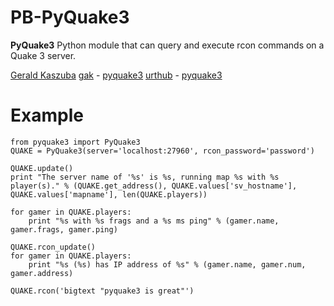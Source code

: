 # PB-PyQuake3
**PyQuake3** Python module that can query and execute rcon commands on a Quake 3 server.

[Gerald Kaszuba](http://geraldkaszuba.com/)
[gak](https://github.com/gak) - [pyquake3](https://github.com/gak/pyquake3)
[urthub](https://github.com/urthub) - [pyquake3](https://github.com/urthub/pyquake3)

# Example

    from pyquake3 import PyQuake3
    QUAKE = PyQuake3(server='localhost:27960', rcon_password='password')

    QUAKE.update()
    print "The server name of '%s' is %s, running map %s with %s player(s)." % (QUAKE.get_address(), QUAKE.values['sv_hostname'], QUAKE.values['mapname'], len(QUAKE.players))

    for gamer in QUAKE.players:
        print "%s with %s frags and a %s ms ping" % (gamer.name, gamer.frags, gamer.ping)

    QUAKE.rcon_update()
    for gamer in QUAKE.players:
        print "%s (%s) has IP address of %s" % (gamer.name, gamer.num, gamer.address)

    QUAKE.rcon('bigtext "pyquake3 is great"')
